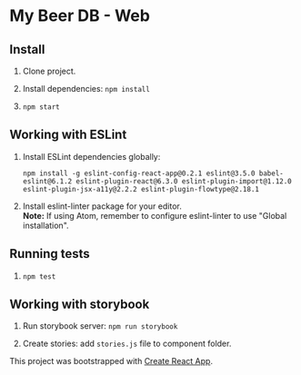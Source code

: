 # My Beer DB - Web

## Install

1. Clone project.

1. Install dependencies: `npm install`

1. `npm start`



## Working with ESLint
1. Install ESLint dependencies globally:  
   ```
   npm install -g eslint-config-react-app@0.2.1 eslint@3.5.0 babel-eslint@6.1.2 eslint-plugin-react@6.3.0 eslint-plugin-import@1.12.0 eslint-plugin-jsx-a11y@2.2.2 eslint-plugin-flowtype@2.18.1
   ```

1. Install eslint-linter package for your editor.  
   **Note:** If using Atom, remember to configure eslint-linter to use "Global installation".



## Running tests
1. `npm test`



## Working with storybook
1. Run storybook server: `npm run storybook`

1. Create stories: add `stories.js` file to component folder.



This project was bootstrapped with [Create React App](https://github.com/facebookincubator/create-react-app).
